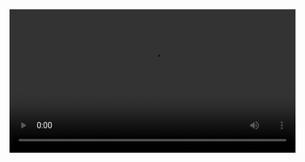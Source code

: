 
<video width="100%" controls controlslist="nodownload nofullscreen noremoteplayback" disablePictureInPicture>
  <source src="https://api.keepwork.com/ts-storage/siteFiles/13858/raw#10小熊纽扣.webm" type="video/webm" />
  <source src="https://api.keepwork.com/ts-storage/siteFiles/13857/raw#10小熊纽扣.mp4" type="video/mp4" />
   
  你的浏览器不支持播放
</video>
<style>
video::-webkit-media-controls-fullscreen-button { display: none; } 
</style>
